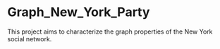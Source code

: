 # Graph_New_York_Party
This project aims to characterize the graph properties of the New York social network.
